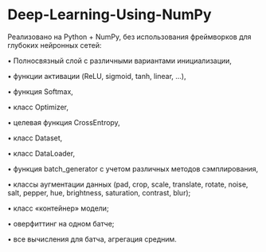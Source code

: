 # Deep-Learning-Using-NumPy


Реализовано на Python + NumPy, без использования фреймворков для глубоких нейронных сетей:

• Полносвязный слой с различными вариантами инициализации,

• функции активации (ReLU, sigmoid, tanh, linear, ...),

• функция Softmax,

• класс Optimizer,

• целевая функция CrossEntropy,

• класс Dataset,

• класс DataLoader,

• функция batch_generator с учетом различных методов сэмплирования,

• классы аугментации данных (pad, crop, scale, translate, rotate, noise, salt, pepper, hue, brightness, saturation, contrast,
blur);

• класс «контейнер» модели;

• оверфиттинг на одном батче;

• все вычисления для батча, агрегация средним.
